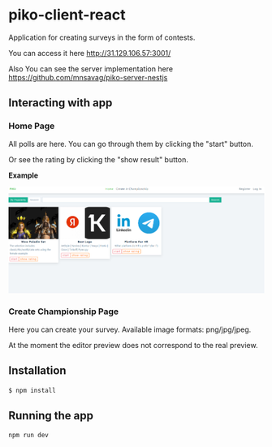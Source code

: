 # piko-client-react

Application for creating surveys in the form of contests.

You can access it here http://31.129.106.57:3001/

Also You can see the server implementation here https://github.com/mnsavag/piko-server-nestjs

## Interacting with app

### Home Page

All polls are here. You can go through them by clicking the "start" button.

Or see the rating by clicking the "show result" button.

**Example**

![alt text](https://github.com/mnsavag/piko-client-react/blob/master/site-home-page.png?raw=true)

### Create Championship Page

Here you can create your survey. Available image formats: png/jpg/jpeg.

At the moment the editor preview does not correspond to the real preview.
​
## Installation

```bash
$ npm install
```

## Running the app

```bash
npm run dev
```
